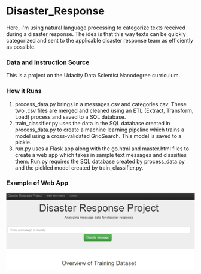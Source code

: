 # Disaster_Response
Here, I'm using natural language processing to categorize texts received during a disaster response.  The idea is that this way texts can be quickly categorized and sent to the applicable disaster response team as efficiently as possible.
### Data and Instruction Source
This is a project on the Udacity Data Scientist Nanodegree curriculum.
### How it Runs
1.  process_data.py brings in a messages.csv and categories.csv.  These two .csv files are merged and cleaned using an ETL (Extract, Transform, Load) process and saved to a SQL database.
2.  train_classifier.py uses the data in the SQL database created in process_data.py to create a machine learning pipeline which trains a model using a cross-validated GridSearch.  This model is saved to a pickle.
3.  run.py uses a Flask app along with the go.html and master.html files to create a web app which takes in sample text messages and classifies them.  Run.py requires the SQL database created by process_data.py and the pickled model created by train_classifier.py.
### Example of Web App
![alt text](https://raw.githubusercontent.com/tbdatasci/Disaster_Response/master/Udacity_Disaster_Response.PNG)
